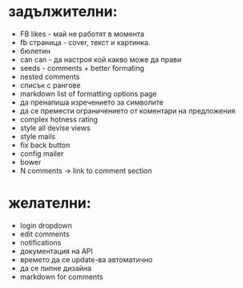 # задължителни:

- FB likes - май не работят в момента
- fb страница - cover, текст и картинка.
- бюлетин
- can can - да настроя кой какво може да прави
- seeds - comments + better formating
- nested comments
- списък с рангове
- markdown list of formatting options page
- да пренапиша изречението за символите
- да се премести ограничението от коментари на предложения
- complex hotness rating
- style all devise views
- style mails
- fix back button
- config mailer
- bower
- N comments -> link to comment section

# желателни:

- login dropdown
- edit comments
- notifications
- документация на API
- времето да се update-ва автоматично
- да се пипне дизайна
- markdown for comments
